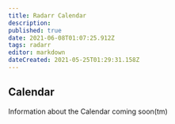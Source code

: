 ```yaml
---
title: Radarr Calendar
description: 
published: true
date: 2021-06-08T01:07:25.912Z
tags: radarr
editor: markdown
dateCreated: 2021-05-25T01:29:31.158Z
---
```


## Calendar

Information about the Calendar coming soon(tm)
